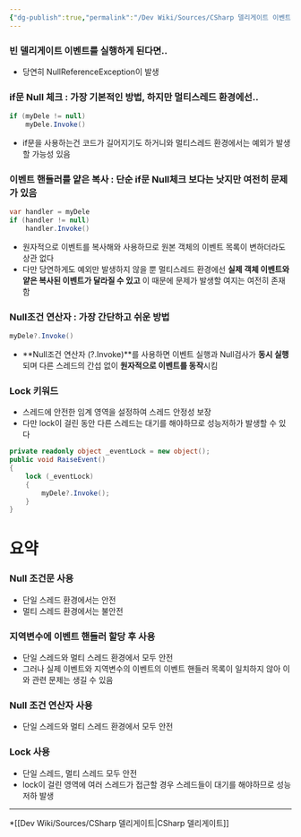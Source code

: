 ```yaml
---
{"dg-publish":true,"permalink":"/Dev Wiki/Sources/CSharp 델리게이트 이벤트 실행과 멀티스레드/","noteIcon":"","created":"2024-10-06T14:29:04.000+09:00","updated":"2025-07-19T22:58:36.956+09:00"}
---
```


### 빈 델리게이트 이벤트를 실행하게 된다면..

- 당연히 NullReferenceException이 발생

### if문 Null 체크 : 가장 기본적인 방법, 하지만 멀티스레드 환경에선..

```csharp
if (myDele != null)
	myDele.Invoke()
```

- if문을 사용하는건 코드가 길어지기도 하거니와 멀티스레드 환경에서는 예외가 발생할 가능성 있음

### 이벤트 핸들러를 얕은 복사 : 단순 if문 Null체크 보다는 낫지만 여전히 문제가 있음

```csharp
var handler = myDele
if (handler != null)
	handler.Invoke()

```

- 원자적으로 이벤트를 복사해와 사용하므로 원본 객체의 이벤트 목록이 변하더라도 상관 없다
- 다만 당연하게도 예외만 발생하지 않을 뿐 멀티스레드 환경에선 **실제 객체 이벤트와 얕은 복사된 이벤트가 달라질 수 있고** 이 때문에 문제가 발생할 여지는 여전히 존재함

### Null조건 연산자 : 가장 간단하고 쉬운 방법

```csharp
myDele?.Invoke()

```

- **Null조건 연산자 (?.Invoke)**를 사용하면 이벤트 실행과 Null검사가 **동시 실행**되며 다른 스레드의 간섭 없이 **원자적으로 이벤트를 동작**시킴

### Lock 키워드

- 스레드에 안전한 임계 영역을 설정하여 스레드 안정성 보장
- 다만 lock이 걸린 동안 다른 스레드는 대기를 해야하므로 성능저하가 발생할 수 있다

```csharp
private readonly object _eventLock = new object();
public void RaiseEvent()
{
    lock (_eventLock)
    {
        myDele?.Invoke();
    }
}

```

# 요약
### Null 조건문 사용

- 단일 스레드 환경에서는 안전
- 멀티 스레드 환경에서는 불안전

### 지역변수에 이벤트 핸들러 할당 후 사용

- 단일 스레드와 멀티 스레드 환경에서 모두 안전
- 그러나 실제 이벤트와 지역변수의 이벤트의 이벤트 핸들러 목록이 일치하지 않아 이와 관련 문제는 생길 수 있음

### Null 조건 연산자 사용

- 단일 스레드와 멀티 스레드 환경에서 모두 안전

### Lock 사용

- 단일 스레드, 멀티 스레드 모두 안전
- lock이 걸린 영역에 여러 스레드가 접근할 경우 스레드들이 대기를 해야하므로 성능저하 발생

---
*[[Dev Wiki/Sources/CSharp 델리게이트\|CSharp 델리게이트]]